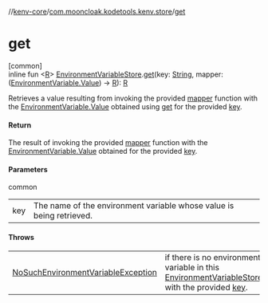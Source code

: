 //[kenv-core](../../index.md)/[com.mooncloak.kodetools.kenv.store](index.md)/[get](get.md)

# get

[common]\
inline fun &lt;[R](get.md)&gt; [EnvironmentVariableStore](-environment-variable-store/index.md).[get](get.md)(key: [String](https://kotlinlang.org/api/latest/jvm/stdlib/kotlin/-string/index.html), mapper: ([EnvironmentVariable.Value](../com.mooncloak.kodetools.kenv/-environment-variable/-value/index.md)) -&gt; [R](get.md)): [R](get.md)

Retrieves a value resulting from invoking the provided [mapper](get.md) function with the [EnvironmentVariable.Value](../com.mooncloak.kodetools.kenv/-environment-variable/-value/index.md) obtained using [get](get.md) for the provided [key](get.md).

#### Return

The result of invoking the provided [mapper](get.md) function with the [EnvironmentVariable.Value](../com.mooncloak.kodetools.kenv/-environment-variable/-value/index.md) obtained for the provided [key](get.md).

#### Parameters

common

| | |
|---|---|
| key | The name of the environment variable whose value is being retrieved. |

#### Throws

| | |
|---|---|
| [NoSuchEnvironmentVariableException](../com.mooncloak.kodetools.kenv.exception/-no-such-environment-variable-exception/index.md) | if there is no environment variable in this [EnvironmentVariableStore](-environment-variable-store/index.md) with the provided [key](get.md). |
